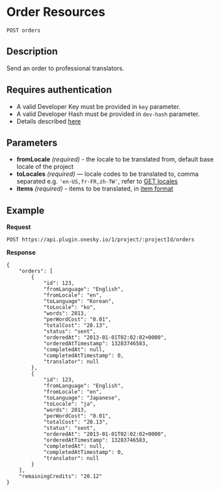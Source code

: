 # Order Resources

    POST orders

## Description
Send an order to professional translators.


## Requires authentication
- A valid Developer Key must be provided in `key` parameter.
- A valid Developer Hash must be provided in `dev-hash` parameter.
- Details described [here](/README.md#authentication)


## Parameters
- **fromLocale** _(required)_ - the locale to be translated from, default base locale of the project
- **toLocales** _(required)_ — locale codes to be translated to, comma separated e.g. `'en-US,fr-FR,zh-TW'`, refer to [GET locales](/endpoints/locale/GET_locales.md)
- **items** _(required)_ - items to be translated, in [item format](/reference/formats.md)


## Example
**Request**

    POST https://api.plugin.onesky.io/1/project/:projectId/orders

**Response**
```
{
    "orders": [
        {
            "id": 123,
            "fromLanguage": "English",
            "fromLocale": "en",
            "toLanguage": "Korean",
            "toLocale": "ko",
            "words": 2013,
            "perWordCost": "0.01",
            "totalCost": "20.13",
            "status": "sent",
            "orderedAt": "2013-01-01T02:02:02+0000",
            "orderedAtTimestamp": 13283746583,
            "completedAt": null,
            "completedAtTimestamp": 0,
            "translator": null
        },
        {
            "id": 123,
            "fromLanguage": "English",
            "fromLocale": "en",
            "toLanguage": "Japanese",
            "toLocale": "ja",
            "words": 2013,
            "perWordCost": "0.01",
            "totalCost": "20.13",
            "status": "sent",
            "orderedAt": "2013-01-01T02:02:02+0000",
            "orderedAtTimestamp": 13283746583,
            "completedAt": null,
            "completedAtTimestamp": 0,
            "translator": null
        }
    ],
    "remainingCredits": "20.12"
}
```
